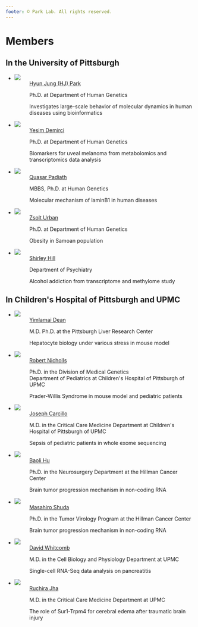 ```yaml
---
footer: © Park Lab. All rights reserved.
---
```


# Members

## In the University of Pittsburgh

<ul class="members">
  <li>
    <dl>
      <dt>
        <img src="https://scholar.googleusercontent.com/citations?view_op=medium_photo&user=lRnvneUAAAAJ&citpid=2">
      </dt>
      <dd>
        <a href="https://publichealth.pitt.edu/home/directory/hyun-jung-park" target="_blank">Hyun Jung (HJ) Park</a>
        <p>Ph.D. at Department of Human Genetics</p>
        <span>Investigates large-scale behavior of molecular dynamics in human diseases using bioinformatics</span>
      </dd>
    </dl>
  </li>
  <li>
    <dl>
      <dt>
        <img src="https://www.publichealth.pitt.edu/Resources/FacultyAndStaff/images/Demirci_Fatma_Yesim.jpg">
      </dt>
      <dd>
        <a href="https://www.publichealth.pitt.edu/home/directory/f-yesim-demirci" target="_blank">Yesim Demirci</a>
        <p>Ph.D. at Department of Human Genetics</p>
        <span>Biomarkers for uveal melanoma from metabolomics and transcriptomics data analysis</span>
      </dd>
    </dl>
  </li>
  <li>
    <dl>
      <dt>
        <img src="https://www.publichealth.pitt.edu/Resources/FacultyAndStaff/images/Padiath_Quasar_S.JPG">
      </dt>
      <dd>
        <a href="https://www.publichealth.pitt.edu/home/directory/quasar-padiath" target="_blank">Quasar Padiath</a>
        <p>MBBS, Ph.D. at Human Genetics</p>
        <span>Molecular mechanism of laminB1 in human diseases</span>
      </dd>
    </dl>
  </li>
  <li>
    <dl>
      <dt>
        <img src="https://www.publichealth.pitt.edu/Resources/FacultyAndStaff/images/Urban_Zsolt.jpg">
      </dt>
      <dd>
        <a href="https://www.publichealth.pitt.edu/home/directory/zsolt-urban" target="_blank">Zsolt Urban</a>
        <p>Ph.D. at Department of Human Genetics</p>
        <span>Obesity in Samoan population</span>
      </dd>
    </dl>
  </li>
  <li>
    <dl>
      <dt>
        <img src="http://psychology.pitt.edu/sites/default/files/styles/person_large/public/person-images/Hill.jpg?itok=XZJlwy54">
      </dt>
      <dd>
        <a href="http://psychology.pitt.edu/people/shirley-y-hill-phd" target="_blank">Shirley Hill</a>
        <p>Department of Psychiatry</p>
        <span>Alcohol addiction from transcriptome and methylome study</span>
      </dd>
    </dl>
  </li>
</ul>

## In Children's Hospital of Pittsburgh and UPMC

<ul class="members">
  <li>
    <dl>
      <dt>
        <img src="https://www.livercenter.pitt.edu/sites/default/files/styles/person_page/public/faculty/Yimlamai.jpg?itok=teLXYS7j">
      </dt>
      <dd>
        <a href="https://www.livercenter.pitt.edu/people/faculty/dean-yimlamai-md-phd" target="_blank">Yimlamai Dean</a>
        <p>M.D. Ph.D. at the Pittsburgh Liver Research Center</p>
        <span>Hepatocyte biology under various stress in mouse model</span>
      </dd>
    </dl>
  </li>
  <li>
    <dl>
      <dt>
        <img src="https://ctsi.pitt.edu/media/1899/nicholls.jpg">
      </dt>
      <dd>
        <a href="http://www.chp.edu/research/areas/genetics/projects/nicholls" target="_blank">Robert Nicholls</a>
        <p>Ph.D. in the Division of Medical Genetics
        <br>Department of Pediatrics at Children's Hospital of Pittsburgh of UPMC</p>
        <span>Prader-Willis Syndrome in mouse model and pediatric patients</span>
      </dd>
    </dl>
  </li>
  <li>
    <dl>
      <dt>
        <img src="https://ccm.pitt.edu/sites/default/files/carcillo_400.jpg">
      </dt>
      <dd>
        <a href="http://ccm.pitt.edu/directory/profile/joseph-carcillo" target="_blank">Joseph Carcillo</a>
        <p>M.D. in the Critical Care Medicine Department at Children's Hospital of Pittsburgh of UPMC</p>
        <span>Sepsis of pediatric patients in whole exome sequencing</span>
      </dd>
    </dl>
  </li>
  <li>
    <dl>
      <dt>
        <img src="https://www.neurosurgery.pitt.edu/sites/default/files/styles/person_large/public/person-images/hu_baoli.jpg?itok=m51yZeCM">
      </dt>
      <dd>
        <a href="http://www.neurosurgery.pitt.edu/person/baoli-hu" target="_blank">Baoli Hu</a>
        <p>Ph.D. in the Neurosurgery Department at the Hillman Cancer Center</p>
        <span>Brain tumor progression mechanism in non-coding RNA</span>
      </dd>
    </dl>
  </li>
  <li>
    <dl>
      <dt>
        <img src="http://www.mmg.pitt.edu/sites/default/files/imagecache/person-detail-page/person-images/Masa_Shuda.jpg">
      </dt>
      <dd>
        <a href="http://www.mmg.pitt.edu/person/masahiro-shuda" target="_blank">Masahiro Shuda</a>
        <p>Ph.D. in the Tumor Virology Program at the Hillman Cancer Center</p>
        <span>Brain tumor progression mechanism in non-coding RNA</span>
      </dd>
    </dl>
  </li>
  <li>
    <dl>
      <dt>
        <img src="https://mirm-pitt.net/wp-content/uploads/2015/08/Whitcombd-570x570.jpg">
      </dt>
      <dd>
        <a href="https://mirm-pitt.net//our-people/faculty-staff-bios/david-whitcomb-md-phd/" target="_blank">David Whitcomb</a>
        <p>M.D. in the Cell Biology and Physiology Department at UPMC</p>
        <span>Single-cell RNA-Seq data analysis on pancreatitis</span>
      </dd>
    </dl>
  </li>
  <li>
    <dl>
      <dt>
        <img src="https://ccm.pitt.edu/sites/default/files/dsc06251.jpg">
      </dt>
      <dd>
        <a href="https://pre.ccm.pitt.edu/?q=content/ruchira-jha-md" target="_blank">Ruchira Jha</a>
        <p>M.D. in the Critical Care Medicine Department at UPMC</p>
        <span>The role of Sur1-Trpm4 for cerebral edema after traumatic brain injury</span>
      </dd>
    </dl>
  </li>
</ul>

